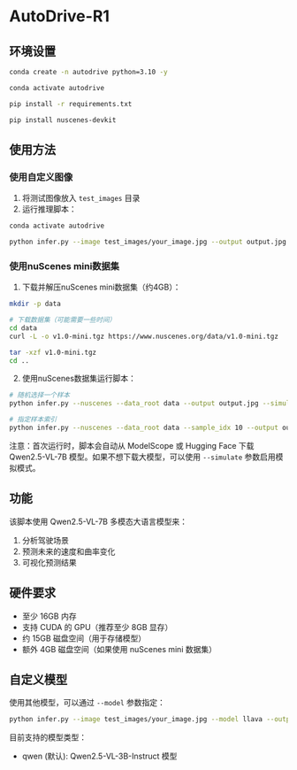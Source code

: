 # AutoDrive-R1

## 环境设置


```bash
conda create -n autodrive python=3.10 -y

conda activate autodrive

pip install -r requirements.txt

pip install nuscenes-devkit
```

## 使用方法

### 使用自定义图像

1. 将测试图像放入 `test_images` 目录
2. 运行推理脚本：

```bash
conda activate autodrive

python infer.py --image test_images/your_image.jpg --output output.jpg
```

### 使用nuScenes mini数据集

1. 下载并解压nuScenes mini数据集（约4GB）：

```bash
mkdir -p data

# 下载数据集（可能需要一些时间）
cd data
curl -L -o v1.0-mini.tgz https://www.nuscenes.org/data/v1.0-mini.tgz

tar -xzf v1.0-mini.tgz
cd ..
```

2. 使用nuScenes数据集运行脚本：

```bash
# 随机选择一个样本
python infer.py --nuscenes --data_root data --output output.jpg --simulate

# 指定样本索引
python infer.py --nuscenes --data_root data --sample_idx 10 --output output.jpg --simulate
```

注意：首次运行时，脚本会自动从 ModelScope 或 Hugging Face 下载 Qwen2.5-VL-7B 模型。如果不想下载大模型，可以使用 `--simulate` 参数启用模拟模式。

## 功能

该脚本使用 Qwen2.5-VL-7B 多模态大语言模型来：
1. 分析驾驶场景
2. 预测未来的速度和曲率变化
3. 可视化预测结果

## 硬件要求

- 至少 16GB 内存
- 支持 CUDA 的 GPU（推荐至少 8GB 显存）
- 约 15GB 磁盘空间（用于存储模型）
- 额外 4GB 磁盘空间（如果使用 nuScenes mini 数据集）

## 自定义模型

使用其他模型，可以通过 `--model` 参数指定：

```bash
python infer.py --image test_images/your_image.jpg --model llava --output output.jpg
```

目前支持的模型类型：
- qwen (默认): Qwen2.5-VL-3B-Instruct 模型